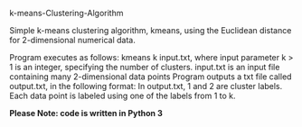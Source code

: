 k-means-Clustering-Algorithm

Simple k-means clustering algorithm, kmeans, using the Euclidean distance for 2-dimensional numerical data.

Program executes as follows:
kmeans k input.txt, where input parameter k > 1 is an integer, specifying the number of clusters. 
input.txt is an input file containing many 2-dimensional data points
Program outputs a txt file called output.txt, in the following format:
In output.txt, 1 and 2 are cluster labels. Each data point is labeled using one of the labels from 1 to k.

**Please Note: code is written in Python 3**
